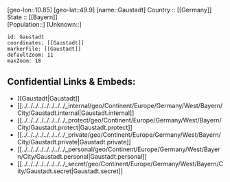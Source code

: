 ﻿---
location: [49.9,10.85] 
mapzoom: [7,12] 
mapmarker: city 
type: City
tags:
- geo/City


SpocWebEntityId: 30373
isDeleted: false
confidential: public

---
[geo-lon::10.85] 
[geo-lat::49.9] 
[name::Gaustadt] 
Country :: [[Germany]]  
State :: [[Bayern]]  
[Population::] 
[Unknown::] 


```leaflet
id: Gaustadt
coordinates: [[Gaustadt]] 
markerFile: [[Gaustadt]] 
defaultZoom: 11 
maxZoom: 18
```


## Confidential Links & Embeds: 
- [[Gaustadt|Gaustadt]]  
- [[../../../../../../../../_internal/geo/Continent/Europe/Germany/West/Bayern/City/Gaustadt.internal|Gaustadt.internal]] 
- [[../../../../../../../../_protect/geo/Continent/Europe/Germany/West/Bayern/City/Gaustadt.protect|Gaustadt.protect]] 
- [[../../../../../../../../_private/geo/Continent/Europe/Germany/West/Bayern/City/Gaustadt.private|Gaustadt.private]] 
- [[../../../../../../../../_personal/geo/Continent/Europe/Germany/West/Bayern/City/Gaustadt.personal|Gaustadt.personal]] 
- [[../../../../../../../../_secret/geo/Continent/Europe/Germany/West/Bayern/City/Gaustadt.secret|Gaustadt.secret]] 
